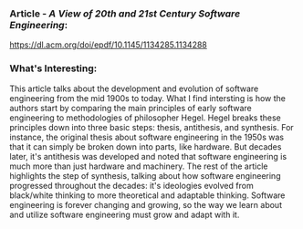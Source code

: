 ### Article - *A View of 20th and 21st Century Software Engineering*: 
https://dl.acm.org/doi/epdf/10.1145/1134285.1134288

### What's Interesting:
This article talks about the development and evolution of software engineering from the mid 1900s to today. What I find intersting is how the authors start by comparing the main principles of early software engineering to methodologies of philosopher Hegel. Hegel breaks these principles down into three basic steps: thesis, antithesis, and synthesis. For instance, the original thesis about software engineering in the 1950s was that it can simply be broken down into parts, like hardware. But decades later, it's antithesis was developed and noted that software engineering is much more than just hardware and machinery. The rest of the article highlights the step of synthesis, talking about how software engineering progressed throughout the decades: it's ideologies evolved from black/white thinking to more theoretical and adaptable thinking. Software engineering is forever changing and growing, so the way we learn about and utilize software engineering must grow and adapt with it.
